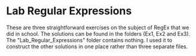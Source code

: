 # Lab Regular Expressions

These are three straightforward exercises on the subject of RegEx that we did in school. The solutions can be found in the folders (Ex1, Ex2 and Ex3). The "Lab_Regular_Expressions" folder contains nothing. I used it to construct the other solutions in one place rather than three separate files.
